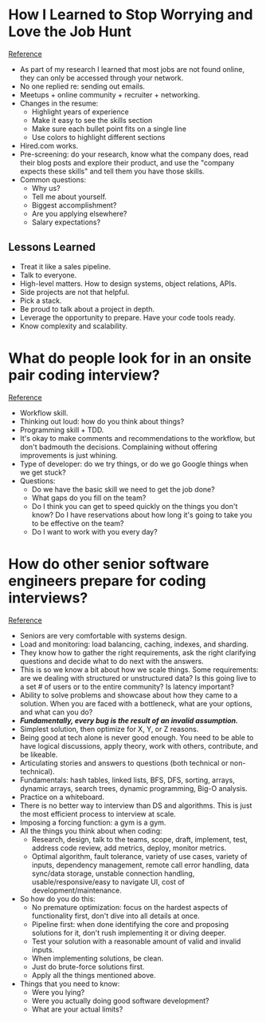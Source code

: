 # How I Learned to Stop Worrying and Love the Job Hunt
[Reference](https://blog.stephanbehnke.com/how-i-learned-to-stop-worrying-and-love-the-job-hunt-in-toronto/)

- As part of my research I learned that most jobs are not found online, they can only be accessed through your network.
- No one replied re: sending out emails.
- Meetups + online community + recruiter + networking.
- Changes in the resume:
  - Highlight years of experience
  - Make it easy to see the skills section
  - Make sure each bullet point fits on a single line
  - Use colors to highlight different sections
- Hired.com works.
- Pre-screening: do your research, know what the company does, read their blog posts and explore their product, and use the "company expects these skills" and tell them you have those skills.
- Common questions:
  - Why us?
  - Tell me about yourself.
  - Biggest accomplishment?
  - Are you applying elsewhere?
  - Salary expectations?

## Lessons Learned

- Treat it like a sales pipeline.
- Talk to everyone.
- High-level matters. How to design systems, object relations, APIs.
- Side projects are not that helpful.
- Pick a stack.
- Be proud to talk about a project in depth.
- Leverage the opportunity to prepare. Have your code tools ready.
- Know complexity and scalability.

# What do people look for in an onsite pair coding interview?
[Reference](https://www.quora.com/What-do-people-look-for-in-an-onsite-pair-coding-interview)

- Workflow skill.
- Thinking out loud: how do you think about things?
- Programming skill + TDD.
- It's okay to make comments and recommendations to the workflow, but don't badmouth the decisions. Complaining without offering improvements is just whining.
- Type of developer: do we try things, or do we go Google things when we get stuck?
- Questions:
  - Do we have the basic skill we need to get the job done?
  - What gaps do you fill on the team?
  - Do I think you can get to speed quickly on the things you don't know? Do I have reservations about how long it's going to take you to be effective on the team?
  - Do I want to work with you every day?

# How do other senior software engineers prepare for coding interviews?
[Reference](https://www.quora.com/How-do-other-senior-software-engineers-prepare-for-coding-interviews)

- Seniors are very comfortable with systems design.
- Load and monitoring: load balancing, caching, indexes, and sharding.
- They know how to gather the right requirements, ask the right clarifying questions and decide what to do next with the answers.
- This is so we know a bit about how we scale things. Some requirements: are we dealing with structured or unstructured data? Is this going live to a set # of users or to the entire community? Is latency important?
- Ability to solve problems and showcase about how they came to a solution. When you are faced with a bottleneck, what are your options, and what can you do?
- ***Fundamentally, every bug is the result of an invalid assumption.***
- Simplest solution, then optimize for X, Y, or Z reasons.
- Being good at tech alone is never good enough. You need to be able to have logical discussions, apply theory, work with others, contribute, and be likeable.
- Articulating stories and answers to questions (both technical or non-technical).
- Fundamentals: hash tables, linked lists, BFS, DFS, sorting, arrays, dynamic arrays, search trees, dynamic programming, Big-O analysis.
- Practice on a whiteboard.
- There is no better way to interview than DS and algorithms. This is just the most efficient process to interview at scale.
- Imposing a forcing function: a gym is a gym.
- All the things you think about when coding:
  - Research, design, talk to the teams, scope, draft, implement, test, address code review, add metrics, deploy, monitor metrics.
  - Optimal algorithm, fault tolerance, variety of use cases, variety of inputs, dependency management, remote call error handling, data sync/data storage, unstable connection handling, usable/responsive/easy to navigate UI, cost of development/maintenance.
- So how do you do this:
  - No premature optimization: focus on the hardest aspects of functionality first, don't dive into all details at once.
  - Pipeline first: when done identifying the core and proposing solutions for it, don't rush implementing it or diving deeper.
  - Test your solution with a reasonable amount of valid and invalid inputs.
  - When implementing solutions, be clean.
  - Just do brute-force solutions first.
  - Apply all the things mentioned above.
- Things that you need to know:
  - Were you lying?
  - Were you actually doing good software development?
  - What are your actual limits?
